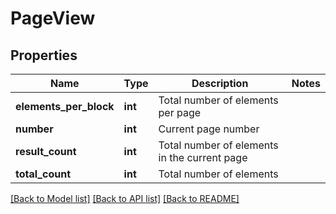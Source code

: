 # PageView

## Properties
Name | Type | Description | Notes
------------ | ------------- | ------------- | -------------
**elements_per_block** | **int** | Total number of elements per page | 
**number** | **int** | Current page number | 
**result_count** | **int** | Total number of elements in the current page | 
**total_count** | **int** | Total number of elements | 

[[Back to Model list]](../README.md#documentation-for-models) [[Back to API list]](../README.md#documentation-for-api-endpoints) [[Back to README]](../README.md)


